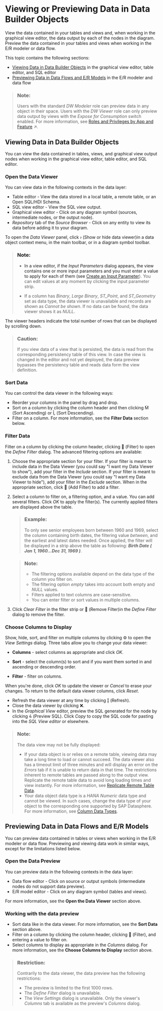 <!-- loiob338e4aa7e7e494eb68c383720ebfd3a -->

<link rel="stylesheet" type="text/css" href="../css/sap-icons.css"/>

# Viewing or Previewing Data in Data Builder Objects

View the data contained in your tables and views and, when working in the graphical view editor, the data output by each of the nodes in the diagram. Preview the data contained in your tables and views when working in the E/R modeler or data flow.

This topic contains the following sections:

-   [Viewing Data in Data Builder Objects](viewing-or-previewing-data-in-data-builder-objects-b338e4a.md#loiob338e4aa7e7e494eb68c383720ebfd3a__section_viewing) in the graphical view editor, table editor, and SQL editor
-   [Previewing Data in Data Flows and E/R Models](viewing-or-previewing-data-in-data-builder-objects-b338e4a.md#loiob338e4aa7e7e494eb68c383720ebfd3a__section_previewing) in the E/R modeler and data flow

> ### Note:  
> Users with the standard *DW Modeler* role can preview data in any object in their space. Users with the *DW Viewer* role can only preview data output by views with the *Expose for Consumption* switch enabled. For more information, see [Roles and Privileges by App and Feature](https://help.sap.com/viewer/9f804b8efa8043539289f42f372c4862/cloud/en-US/2d8b7d04dcae402f911d119437ce0a74.html "Review the standard roles and the privileges needed to access apps, tools, and other features of SAP Datasphere.") :arrow_upper_right:.



<a name="loiob338e4aa7e7e494eb68c383720ebfd3a__section_viewing"/>

## Viewing Data in Data Builder Objects

You can view the data contained in tables, views, and graphical view output nodes when working in the graphical view editor, table editor, and SQL editor.



### Open the Data Viewer

You can view data in the following contexts in the data layer:

-   Table editor - View the data stored in a local table, a remote table, or an Open SQL/HDI Schema.
-   SQL view editor - View the SQL view output.
-   Graphical view editor - Click on any diagram symbol \(sources, intermediate nodes, or the output node\).
-   *Repository* tab of the *Source Browser* - Click on any entity to view its data before adding it to your diagram.

To open the *Data Viewer* panel, click <span class="SAP-icons"></span> \(Show or hide data viewer\)in a data object context menu, in the main toolbar, or in a diagram symbol toolbar.

> ### Note:  
> -   In a view editor, if the *Input Parameters* dialog appears, the view contains one or more input parameters and you must enter a value to apply for each of them \(see [Create an Input Parameter](create-an-input-parameter-53fa99a.md)\). You can edit values at any moment by clicking the input parameter strip.
> 
> -   If a column has *Binary*, *Large Binary*, *ST\_Point*, and *ST\_Geometry* set as data type, the data viewer is unavailable and records are shown as *Cannot be shown*. If no data can be found, the data viewer shows it as *NULL*.

The viewer headers indicate the total number of rows that can be displayed by scrolling down.

> ### Caution:  
> If you view data of a view that is persisted, the data is read from the corresponding persistency table of this view. In case the view is changed in the editor and not yet deployed, the data preview bypasses the persistency table and reads data form the view definition.



### Sort Data

You can control the data viewer in the following ways:

-   Reorder your columns in the panel by drag and drop.
-   Sort on a column by clicking the column header and then clicking <span class="SAP-icons"></span> \(Sort Ascending\) or <span class="SAP-icons"></span> \(Sort Descending\).
-   Filter on a column. For more information, see the **Filter Data** section below.



### Filter Data

Filter on a column by clicking the column header, clicking <span class="FPA-icons"></span> \(Filter\) to open the *Define Filter* dialog. The advanced filtering options are available:

1.  Choose the appropriate section for your filter. If your filter is meant to include data in the Data Viewer \(you could say "I want my Data Viewer to show"\), add your filter in the *Include* section. If your filter is meant to exclude data from the Data Viewer \(you could say "I want my Data Viewer to hide"\), add your filter in the *Exclude* section. When in the appropriate section, click <span class="FPA-icons"></span> \(Add Filter\) to add a filter.
2.  Select a column to filter on, a filtering option, and a value. You can add several filters. Click *OK* to apply the filter\(s\). The currently applied filters are displayed above the table.

    > ### Example:  
    > To only see senior employees born between 1960 and 1969, select the column containing birth dates, the filtering value *between*, and the earliest and latest dates needed. Once applied, the filter will be displayed in a strip above the table as following: ***Birth Date \( Jan 1, 1960...Dec 31, 1969 \)***.

    > ### Note:  
    > -   The filtering options available depend on the data type of the column you filter on.
    > -   The filtering option *empty* takes into account both empty and *NULL* values.
    > -   Filters applied to text columns are case-sensitive.
    > -   You can enter filter or sort values in multiple columns.

3.  Click *Clear Filter* in the filter strip or <span class="FPA-icons"></span> \(Remove Filter\)in the *Define Filter* dialog to remove the filter.



### Choose Columns to Display

Show, hide, sort, and filter on multiple columns by clicking :gear: to open the *View Settings* dialog. Three tabs allow you to change your data viewer:

-   **Columns** - select columns as appropriate and click *OK*.

-   **Sort** - select the column\(s\) to sort and if you want them sorted in and ascending or descending order.
-   **Filter** - filter on columns.

When you're done, click *OK* to update the viewer or *Cancel* to erase your changes. To return to the default data viewer columns, click *Reset*.

-   Refresh the data viewer at any time by clicking <span class="SAP-icons"></span> \(Refresh\).
-   Close the data viewer by clicking :x:.
-   In the *Graphical View* editor, preview the SQL generated for the node by clicking <span class="SAP-icons"></span> \(Preview SQL\). Click *Copy* to copy the SQL code for pasting into the *SQL View editor* or elsewhere.

> ### Note:  
> The data view may not be fully displayed:
> 
> -   If your data object is or relies on a remote table, viewing data may take a long time to load or cannot succeed. The data viewer also has a timeout limit of three minutes and will display an error on the *Errors* tab if it is unable to return data in that time. The restrictions inherent to remote tables are passed along to the output view. Replicate the remote table data to avoid long loading times and view instantly. For more information, see [Replicate Remote Table Data](replicate-remote-table-data-7e258a7.md).
> -   Your data object data type is a *HANA Numeric* data type and cannot be viewed. In such cases, change the data type of your object to the corresponding one supported by SAP Datasphere. For more information, see [Column Data Types](column-data-types-7b1dc6e.md).



<a name="loiob338e4aa7e7e494eb68c383720ebfd3a__section_previewing"/>

## Previewing Data in Data Flows and E/R Models

You can preview data contained in tables or views when working in the E/R modeler or data flow. Previewing and viewing data work in similar ways, except for the limitations listed below.



### Open the Data Preview

You can preview data in the following contexts in the data layer:

-   Data flow editor - Click on source or output symbols \(intermediate nodes do not support data preview\).
-   E/R model editor - Click on any diagram symbol \(tables and views\).

For more information, see the **Open the Data Viewer** section above.



### Working with the data preview

-   Sort data like in the data viewer. For more information, see the **Sort Data** section above.
-   Filter on a column by clicking the column header, clicking <span class="FPA-icons"></span> \(Filter\), and entering a value to filter on.
-   Select columns to display as appropriate in the *Columns* dialog. For more information, see the **Choose Columns to Display** section above.

> ### Restriction:  
> Contrarily to the data viewer, the data preview has the following restrictions:
> 
> -   The preview is limited to the first 1000 rows.
> -   The *Define Filter* dialog is unavailable.
> -   The *View Settings* dialog is unavailable. Only the viewer's *Columns* tab is available as the preview's *Columns* dialog.

